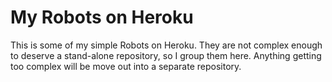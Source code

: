 # My Robots on Heroku

This is some of my simple Robots on Heroku. They are not complex enough to
deserve a stand-alone repository, so I group them here. Anything getting too
complex will be move out into a separate repository.
